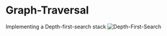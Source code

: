 # Graph-Traversal
Implementing a Depth-first-search stack
![Depth-First-Search](https://user-images.githubusercontent.com/83130573/138570543-1a9a2a4a-fd61-43af-b557-165ed0e16512.gif)
